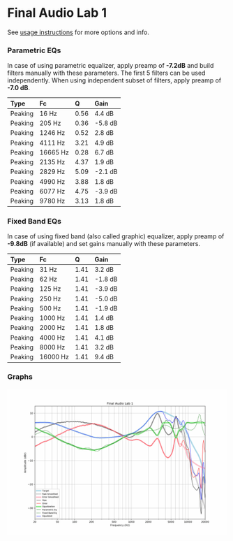 # Final Audio Lab 1
See [usage instructions](https://github.com/jaakkopasanen/AutoEq#usage) for more options and info.

### Parametric EQs
In case of using parametric equalizer, apply preamp of **-7.2dB** and build filters manually
with these parameters. The first 5 filters can be used independently.
When using independent subset of filters, apply preamp of **-7.0 dB**.

| Type    | Fc       |    Q | Gain    |
|:--------|:---------|:-----|:--------|
| Peaking | 16 Hz    | 0.56 | 4.4 dB  |
| Peaking | 205 Hz   | 0.36 | -5.8 dB |
| Peaking | 1246 Hz  | 0.52 | 2.8 dB  |
| Peaking | 4111 Hz  | 3.21 | 4.9 dB  |
| Peaking | 16665 Hz | 0.28 | 6.7 dB  |
| Peaking | 2135 Hz  | 4.37 | 1.9 dB  |
| Peaking | 2829 Hz  | 5.09 | -2.1 dB |
| Peaking | 4990 Hz  | 3.88 | 1.8 dB  |
| Peaking | 6077 Hz  | 4.75 | -3.9 dB |
| Peaking | 9780 Hz  | 3.13 | 1.8 dB  |

### Fixed Band EQs
In case of using fixed band (also called graphic) equalizer, apply preamp of **-9.8dB**
(if available) and set gains manually with these parameters.

| Type    | Fc       |    Q | Gain    |
|:--------|:---------|:-----|:--------|
| Peaking | 31 Hz    | 1.41 | 3.2 dB  |
| Peaking | 62 Hz    | 1.41 | -1.8 dB |
| Peaking | 125 Hz   | 1.41 | -3.9 dB |
| Peaking | 250 Hz   | 1.41 | -5.0 dB |
| Peaking | 500 Hz   | 1.41 | -1.9 dB |
| Peaking | 1000 Hz  | 1.41 | 1.4 dB  |
| Peaking | 2000 Hz  | 1.41 | 1.8 dB  |
| Peaking | 4000 Hz  | 1.41 | 4.1 dB  |
| Peaking | 8000 Hz  | 1.41 | 3.2 dB  |
| Peaking | 16000 Hz | 1.41 | 9.4 dB  |

### Graphs
![](./Final%20Audio%20Lab%201.png)